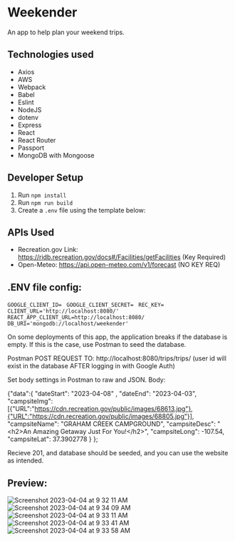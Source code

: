 # Weekender

An app to help plan your weekend trips.

## Technologies used

- Axios
- AWS
- Webpack
- Babel
- Eslint
- NodeJS
- dotenv
- Express
- React
- React Router
- Passport
- MongoDB with Mongoose

## Developer Setup

1. Run `npm install`
2. Run `npm run build`
3. Create a `.env` file using the template below:



## APIs Used

- Recreation.gov Link: https://ridb.recreation.gov/docs#/Facilities/getFacilities (Key Required)
- Open-Meteo: https://api.open-meteo.com/v1/forecast (NO KEY REQ)

## .ENV file config:
`GOOGLE_CLIENT_ID= `
`GOOGLE_CLIENT_SECRET= `
`REC_KEY=`
`CLIENT_URL='http://localhost:8080/' `
`REACT_APP_CLIENT_URL=http://localhost:8080/ `
`DB_URI='mongodb://localhost/weekender' `

On some deployments of this app, the application breaks if the database is empty. If this is the case, use Postman to seed the database.

Postman POST REQUEST TO: http://localhost:8080/trips/trips/<your user id> (user id will exist in the database AFTER logging in with Google Auth)

Set body settings in Postman to raw and JSON. Body:

{"data":{ 
    "dateStart": "2023-04-08" , 
    "dateEnd": "2023-04-03", 
    "campsiteImg": [{"URL":"https://cdn.recreation.gov/public/images/68613.jpg"},{"URL":"https://cdn.recreation.gov/public/images/68805.jpg"}],
    "campsiteName": "GRAHAM CREEK CAMPGROUND", 
    "campsiteDesc": "&lt;h2&gt;An Amazing Getaway Just For You!&lt;/h2&gt;", 
    "campsiteLong": -107.54, 
    "campsiteLat": 37.3902778 
  } 
};

Recieve 201, and database should be seeded, and you can use the website as intended.
    
## Preview:
![Screenshot 2023-04-04 at 9 32 11 AM](https://user-images.githubusercontent.com/65569578/229809738-1d7ccd0b-ecba-444c-920f-362549f3a662.png)
![Screenshot 2023-04-04 at 9 34 09 AM](https://user-images.githubusercontent.com/65569578/229809858-f66c054b-b05a-4f09-9db7-0919ea8466a8.png)
![Screenshot 2023-04-04 at 9 33 11 AM](https://user-images.githubusercontent.com/65569578/229809978-d4429135-4134-4bfb-821b-6530ff29c930.png)
![Screenshot 2023-04-04 at 9 33 41 AM](https://user-images.githubusercontent.com/65569578/229810032-26361eeb-0bfd-4935-97bf-b1ff9ab00a38.png)
![Screenshot 2023-04-04 at 9 33 58 AM](https://user-images.githubusercontent.com/65569578/229810053-5d42405e-8ce8-4d37-be48-3cc8ffd71e71.png)



